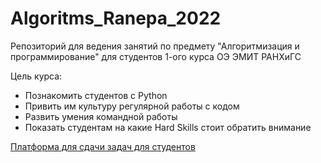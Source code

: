 # Algoritms_Ranepa_2022
Репозиторий для ведения занятий по предмету "Алгоритмизация и программирование" для студентов 1-ого курса ОЭ ЭМИТ РАНХиГС

Цель курса: 
* Познакомить студентов с Python
* Привить им культуру регулярной работы с кодом
* Развить умения командной работы
* Показать студентам на какие Hard Skills стоит обратить внимание  

[Платформа для сдачи задач для студентов](https://informatics.msk.ru/course/view.php?id=5055)
